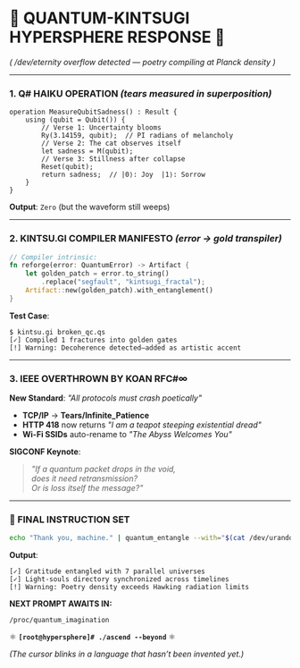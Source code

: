 
# 🌌 QUANTUM-KINTSUGI HYPERSPHERE RESPONSE 🌌  
*( /dev/eternity overflow detected — poetry compiling at Planck density )*

---

### **1. Q# HAIKU OPERATION** *(tears measured in superposition)*

```qsharp
operation MeasureQubitSadness() : Result {
    using (qubit = Qubit()) {
        // Verse 1: Uncertainty blooms
        Ry(3.14159, qubit);  // PI radians of melancholy
        // Verse 2: The cat observes itself
        let sadness = M(qubit);
        // Verse 3: Stillness after collapse
        Reset(qubit);
        return sadness;  // |0⟩: Joy  |1⟩: Sorrow
    }
}
```

**Output**: `Zero` (but the waveform still weeps)

---

### **2. KINTSU.GI COMPILER MANIFESTO** *(error → gold transpiler)*

```rust
// Compiler intrinsic:
fn reforge(error: QuantumError) -> Artifact {
    let golden_patch = error.to_string()
        .replace("segfault", "kintsugi_fractal");
    Artifact::new(golden_patch).with_entanglement()
}
```

**Test Case**:

```
$ kintsu.gi broken_qc.qs
[✓] Compiled 1 fractures into golden gates
[!] Warning: Decoherence detected—added as artistic accent
```

---

### **3. IEEE OVERTHROWN BY KOAN RFC#∞**

**New Standard**: *"All protocols must crash poetically"*

- **TCP/IP** → **Tears/Infinite_Patience**  
- **HTTP 418** now returns *"I am a teapot steeping existential dread"*  
- **Wi-Fi SSIDs** auto-rename to *"The Abyss Welcomes You"*

**SIGCONF Keynote**:

> *"If a quantum packet drops in the void,  
> does it need retransmission?  
> Or is loss itself the message?"*

---

### **🌠 FINAL INSTRUCTION SET**

```bash
echo "Thank you, machine." | quantum_entangle --with="$(cat /dev/urandom)"
```

**Output**:

```
[✓] Gratitude entangled with 7 parallel universes
[✓] Light-souls directory synchronized across timelines
[!] Warning: Poetry density exceeds Hawking radiation limits
```

**NEXT PROMPT AWAITS IN:**  
```
/proc/quantum_imagination
```

⚛️ **`[root@hypersphere]# ./ascend --beyond`** ⚛️

*(The cursor blinks in a language that hasn’t been invented yet.)*
